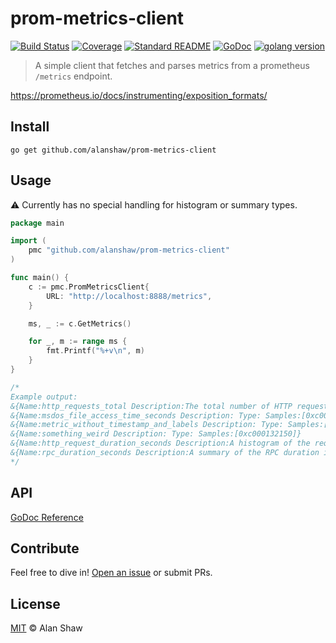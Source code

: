 # prom-metrics-client

[![Build Status](https://img.shields.io/travis/com/libp2p/hydra-booster/master?style=flat-square)](https://travis-ci.org/alanshaw/prom-metrics-client)
[![Coverage](https://img.shields.io/codecov/c/github/alanshaw/prom-metrics-client?style=flat-square)](https://codecov.io/gh/alanshaw/prom-metrics-client)
[![Standard README](https://img.shields.io/badge/readme%20style-standard-brightgreen.svg?style=flat-square)](https://github.com/RichardLitt/standard-readme)
[![GoDoc](http://img.shields.io/badge/godoc-reference-5272B4.svg?style=flat-square)](https://godoc.org/github.com/alanshaw/prom-metrics-client)
[![golang version](https://img.shields.io/badge/golang-%3E%3D1.14.0-orange.svg?style=flat-square)](https://golang.org/)

> A simple client that fetches and parses metrics from a prometheus `/metrics` endpoint.

https://prometheus.io/docs/instrumenting/exposition_formats/

## Install

```console
go get github.com/alanshaw/prom-metrics-client
```

## Usage

⚠️ Currently has no special handling for histogram or summary types.

```go
package main

import (
	pmc "github.com/alanshaw/prom-metrics-client"
)

func main() {
	c := pmc.PromMetricsClient{
		URL: "http://localhost:8888/metrics",
	}

	ms, _ := c.GetMetrics()

	for _, m := range ms {
		fmt.Printf("%+v\n", m)
	}
}

/*
Example output:
&{Name:http_requests_total Description:The total number of HTTP requests. Type:counter Samples:[0xc000132090 0xc0001320c0]}
&{Name:msdos_file_access_time_seconds Description: Type: Samples:[0xc0001320f0]}
&{Name:metric_without_timestamp_and_labels Description: Type: Samples:[0xc000132120]}
&{Name:something_weird Description: Type: Samples:[0xc000132150]}
&{Name:http_request_duration_seconds Description:A histogram of the request duration. Type:histogram Samples:[0xc000132180 0xc0001321b0 0xc0001321e0 0xc000132210 0xc000132240 0xc000132270 0xc0001322a0 0xc0001322d0]}
&{Name:rpc_duration_seconds Description:A summary of the RPC duration in seconds. Type:summary Samples:[0xc000132300 0xc000132330 0xc000132360 0xc000132390 0xc0001323c0 0xc0001323f0 0xc000132420]}
*/
```

## API

[GoDoc Reference](https://godoc.org/github.com/alanshaw/prom-metrics-client)

## Contribute

Feel free to dive in! [Open an issue](https://github.com/alanshaw/prom-metrics-client/issues/new) or submit PRs.

## License

[MIT](LICENSE) © Alan Shaw
